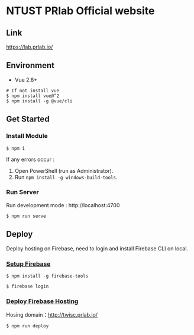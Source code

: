 NTUST PRlab Official website
==
## Link
https://lab.prlab.io/

## Environment

* Vue 2.6+ 
```
# If not install vue
$ npm install vue@^2
$ npm install -g @vue/cli
```

## Get Started

### Install Module

```
$ npm i
```
If any errors occur :
1. Open PowerShell (run as Administrator). 
2. Run `npm install -g windows-build-tools`.

### Run Server
Run development mode : http://localhost:4700
```
$ npm run serve
```

## Deploy
Deploy hosting on Firebase, need to login and install Firebase CLI on local.

###  [Setup Firebase](https://firebase.google.com/docs/cli)
```
$ npm install -g firebase-tools

$ firebase login
```

### [Deploy Firebase Hosting](https://firebase.google.com/docs/hosting/quickstart)
Hosing domain：http://twisc.prlab.io/

```
$ npm run deploy
```
